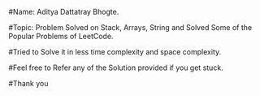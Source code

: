 #Name: Aditya Dattatray Bhogte.

#Topic: Problem Solved on Stack, Arrays, String and Solved Some of the Popular Problems of LeetCode.

#Tried to Solve it in less time complexity and space complexity.

#Feel free to Refer any of the Solution provided if you get stuck.

#Thank you
